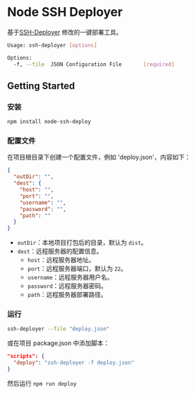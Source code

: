 # Node SSH Deployer

基于[SSH-Deployer](https://github.com/barend-erasmus/ssh-deployer/tree/master) 修改的一键部署工具。

```bash
Usage: ssh-deployer [options]

Options:
  -f, --file  JSON Configuration File       [required]
```

## Getting Started

### 安装

```bash
npm install node-ssh-deploy
```

### 配置文件

在项目根目录下创建一个配置文件，例如 'deploy.json'，内容如下：

```json
{
  "outDir": "",
  "dest": {
    "host": "",
    "port": "",
    "username": "",
    "password": "",
    "path": ""
  }
}
```

- `outDir`：本地项目打包后的目录，默认为 `dist`。
- `dest`：远程服务器的配置信息。
  - `host`：远程服务器地址。
  - `port`：远程服务器端口，默认为 `22`。
  - `username`：远程服务器用户名。
  - `password`：远程服务器密码。
  - `path`：远程服务器部署路径。

### 运行

```bash
ssh-deployer --file "deploy.json"
```

或在项目 package.json 中添加脚本：

```json
"scripts": {
  "deploy": "ssh-deployer -f deploy.json"
}
```

然后运行 `npm run deploy`
